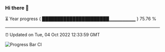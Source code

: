 ### Hi there 👋

⏳ Year progress { ██████████████████████▁▁▁▁▁▁▁▁ } 75.76 %

---

⏰ Updated on Tue, 04 Oct 2022 12:33:59 GMT

![Progress Bar CI](https://github.com/liununu/liununu/workflows/Progress%20Bar%20CI/badge.svg)

